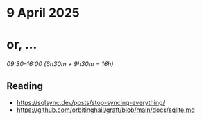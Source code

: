 # 9 April 2025
# or, …

_09:30–16:00 (6h30m + 9h30m = 16h)_  

## Reading

- <https://sqlsync.dev/posts/stop-syncing-everything/>
- <https://github.com/orbitinghail/graft/blob/main/docs/sqlite.md>
